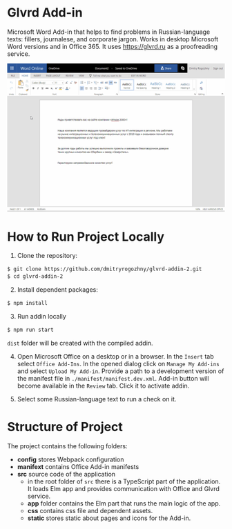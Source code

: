 # Glvrd Add-in
Microsoft Word Add-in that helps to find problems in Russian-language texts: fillers, journalese, and corporate jargon. Works in desktop Microsoft Word versions and in Office 365.
It uses https://glvrd.ru as a proofreading service.

![how to use](./glvrd-addin.gif)

# How to Run Project Locally
1. Clone the repository:
``` bash
$ git clone https://github.com/dmitryrogozhny/glvrd-addin-2.git
$ cd glvrd-addin-2
```

2. Install dependent packages:
``` bash
$ npm install
```

3. Run addin locally
``` bash
$ npm run start
```

`dist` folder will be created with the compiled addin.


4. Open Microsoft Office on a desktop or in a browser. In the `Insert` tab select `Office Add-Ins`. In the opened dialog click on `Manage My Add-ins` and select `Upload My Add-in`. Provide a path to a development version of the manifest file in `./manifest/manifest.dev.xml`. Add-in button will become available in the `Review` tab. Click it to activate addin.

5. Select some Russian-language text to run a check on it.


# Structure of Project
The project contains the following folders:
- **config** stores Webpack configuration
- **manifext** contains Office Add-in manifests
- **src** source code of the application
    - in the root folder of `src` there is a TypeScript part of the application. It loads Elm app and provides communication with Office and Glvrd service.
    - **app** folder contains the Elm part that runs the main logic of the app.
    - **css** contains css file and dependent assets.
    - **static** stores static about pages and icons for the Add-in.

